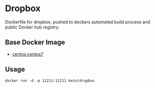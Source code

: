 # Dropbox

Dockerfile for dropbox, pushed to dockers automated build process and public Docker hub registry.


## Base Docker Image

* [centos:centos7](https://registry.hub.docker.com/_/centos/)


## Usage

	docker run -d -p 11211:11211 keto/dropbox
